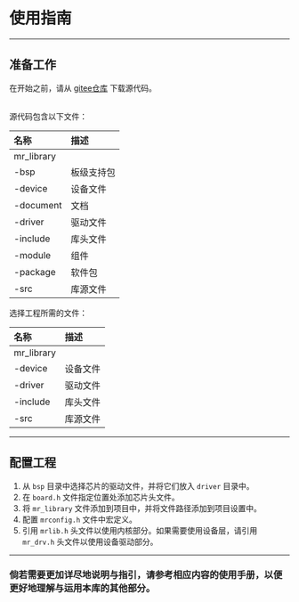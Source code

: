 # 使用指南

 ----------

## 准备工作

在开始之前，请从 [gitee仓库](https://gitee.com/MacRsh/mr-library.git) 下载源代码。

<br>源代码包含以下文件：

| 名称         | 描述    |
|:-----------|:------|
| mr_library |       |
| -bsp       | 板级支持包 |
| -device    | 设备文件  |
| -document  | 文档    |
| -driver    | 驱动文件  |
| -include   | 库头文件  |
| -module    | 组件    |
| -package   | 软件包   |
| -src       | 库源文件  |

选择工程所需的文件：

| 名称         | 描述   |
|:-----------|:-----|
| mr_library |      |
| -device    | 设备文件 |
| -driver    | 驱动文件 |
| -include   | 库头文件 |
| -src       | 库源文件 |

 ----------

## 配置工程

1. 从 `bsp` 目录中选择芯片的驱动文件，并将它们放入 `driver` 目录中。
2. 在 `board.h` 文件指定位置处添加芯片头文件。
3. 将 `mr_library` 文件添加到项目中，并将文件路径添加到项目设置中。
4. 配置 `mrconfig.h` 文件中宏定义。
5. 引用 `mrlib.h` 头文件以使用内核部分。如果需要使用设备层，请引用 `mr_drv.h` 头文件以使用设备驱动部分。

 ----------

### 倘若需要更加详尽地说明与指引，请参考相应内容的使用手册，以便更好地理解与运用本库的其他部分。